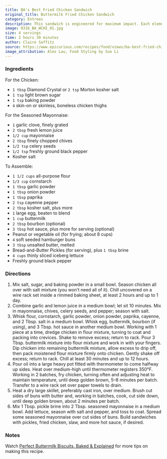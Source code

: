 ```yaml
---
title: BA's Best Fried Chicken Sandwich
original_title: Buttermilk Fried Chicken Sandwich
category: Entrees
description: This sandwich is engineered for maximum impact. Each element is awesome, but it’s the way they come together that puts it over the top. Mmmmm, yeah.
image: 0316_BA_WCHI_01.jpg
size: 4 servings
time: 2 hours 30 minutes
author: Claire Saffitz
source: https://www.epicurious.com/recipes/food/views/ba-best-fried-chicken-sandwich
image_attribution: Alex Lau, Food Styling by Sue Li
---
```


### Ingredients

For the Chicken:

* `1 tbsp` Diamond Crystal or `2 tsp` Morton kosher salt
* `1 tsp` light brown sugar
* `1 tsp` baking powder
* `4` skin-on or skinless, boneless chicken thighs

For the Seasoned Mayonnaise:

* `1` garlic clove, finely grated
* `2 tbsp` fresh lemon juice
* `1/2 cup` mayonnaise
* `2 tbsp` finely chopped chives
* `1/2 tsp` celery seeds
* `1/2 tsp` freshly ground black pepper
* Kosher salt

To Assemble:

* `1 1/2 cups` all-purpose flour
* `1/3 cup` cornstarch
* `1 tbsp` garlic powder
* `1 tbsp` onion powder
* `1 tbsp` paprika
* `2 tsp` cayenne pepper
* `2 tbsp` kosher salt, plus more
* `1` large egg, beaten to blend
* `1 cup` buttermilk
* `2 tbsp` bourbon (optional)
* `3 tbsp` hot sauce, plus more for serving (optional)
* Peanut or vegetable oil (for frying; about 8 cups)
* `4` soft seeded hamburger buns
* `3 tbsp` unsalted butter, melted
* Bread-and-Butter Pickles (for serving), plus `1 tbsp` brine
* `4 cups` thinly sliced iceberg lettuce
* Freshly ground black pepper

### Directions

1. Mix salt, sugar, and baking powder in a small bowl. Season chicken all over with salt mixture (you won’t need all of it). Chill uncovered on a wire rack set inside a rimmed baking sheet, at least 2 hours and up to 1 day.
2. Combine garlic and lemon juice in a medium bowl; let sit 10 minutes. Mix in mayonnaise, chives, celery seeds, and pepper; season with salt.
3. Whisk flour, cornstarch, garlic powder, onion powder, paprika, cayenne, and 2 Tbsp. salt in a medium bowl. Whisk egg, buttermilk, bourbon (if using), and 3 Tbsp. hot sauce in another medium bowl. Working with 1 piece at a time, dredge chicken in flour mixture, turning to coat and packing into crevices. Shake to remove excess; return to rack. Pour 3 Tbsp. buttermilk mixture into flour mixture and work in with your fingers. Dip chicken into remaining buttermilk mixture, allow excess to drip off, then pack moistened flour mixture firmly onto chicken. Gently shake off excess; return to rack. Chill at least 30 minutes and up to 12 hours.
4. Pour oil into a large heavy pot fitted with thermometer to come halfway up sides. Heat over medium-high until thermometer registers 350°F. Working in 2 batches, fry chicken, turning often and adjusting heat to maintain temperature, until deep golden brown, 5–8 minutes per batch. Transfer to a wire rack set over paper towels to drain.
5. Heat a dry large skillet, preferably cast iron, over medium. Brush cut sides of buns with butter and, working in batches, cook, cut side down, until deep golden brown, about 2 minutes per batch.
6. Mix 1 Tbsp. pickle brine into 2 Tbsp. seasoned mayonnaise in a medium bowl. Add lettuce, season with salt and pepper, and toss to coat. Spread some seasoned mayonnaise over cut sides of buns. Build sandwiches with pickles, fried chicken, slaw, and more hot sauce, if desired.

### Notes

Watch [Perfect Buttermilk Biscuits, Baked & Explained](https://www.epicurious.com/video/watch/perfect-buttermilk-biscuits-baked-and-explained) for more tips on making this recipe.